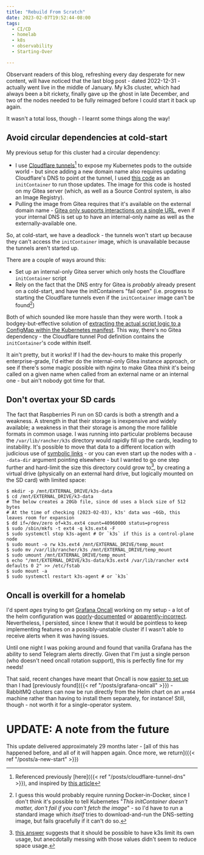 ```yaml
---
title: "Rebuild From Scratch"
date: 2023-02-07T19:52:44-08:00
tags:
  - CI/CD
  - homelab
  - k8s
  - observability
  - Starting-Over

---
```

Observant readers of this blog, refreshing every day desperate for new content, will have noticed that the last blog post - dated 2022-12-31 - actually went live in the middle of January. My k3s cluster, which had always been a bit rickety, finally gave up the ghost in late December, and two of the nodes needed to be fully reimaged before I could start it back up again.  
<!--more-->
It wasn't a total loss, though - I learnt some things along the way!

## Avoid circular dependencies at cold-start

My previous setup for this cluster had a circular dependency:

* I use [Cloudflare tunnels](https://developers.cloudflare.com/cloudflare-one/connections/connect-apps/)[^tunnel-article] to expose my Kubernetes pods to the outside world - but since adding a new domain name also requires updating Cloudflare's DNS to point _at_ the tunnel, I used [this code](https://gitea.scubbo.org/scubbo/cloudflaredtunneldns) as an `initContainer` to run those updates. The image for this code is hosted on my Gitea server (which, as well as a Source Control system, is also an Image Registry).
* Pulling the image from Gitea requires that it's available on the external domain name - [Gitea only supports interactions on a single URL](https://github.com/go-gitea/gitea/issues/22033), even if your internal DNS is set up to have an internal-only name as well as the externally-available one.

So, at cold-start, we have a deadlock - the tunnels won't start up because they can't access the `initContainer` image, which is unavailable because the tunnels aren't started up.

There are a couple of ways around this:
* Set up an internal-only Gitea server which only hosts the Cloudflare `initContainer` script
* Rely on the fact that the DNS entry for Gitea is _probably_ already present on a cold-start, and have the initContainers "fail open" (i.e. progress to starting the Cloudflare tunnels even if the `initContainer` image can't be found[^docker-in-docker])

Both of which sounded like more hassle than they were worth. I took a bodgey-but-effective solution of [extracting the actual script logic to a ConfigMap within the Kubernetes manifest](https://github.com/scubbo/pi-tools/commit/bd1e178e1ccf179068d6d98e1cfab6de26a82960). This way, there's no Gitea dependency - the Cloudflare tunnel Pod definition contains the `initContainer`'s code within itself.

It ain't pretty, but it works! If I had the dev-hours to make this properly enterprise-grade, I'd either do the internal-only Gitea instance approach, or see if there's some magic possible with nginx to make Gitea _think_ it's being called on a given name when called from an external name or an internal one - but ain't nobody got time for that.

## Don't overtax your SD cards

The fact that Raspberries Pi run on SD cards is both a strength and a weakness. A strength in that their storage is inexpensive and widely available; a weakness in that their storage is among the more fallible formats in common usage. I was running into particular problems because the `/var/lib/rancher/k3s` directory would rapidly fill up the cards, leading to instability. It's possible to move that data to a different location with judicious use of [symbolic links](https://mrkandreev.name/snippets/how_to_move_k3s_data_to_another_location/) - or you can even start up the nodes with a `--data-dir` argument pointing elsewhere - but I wanted to go one step further and hard-limit the size this directory could grow to[^image-purging], by creating a virtual drive (physically on an external hard drive, but logically mounted on the SD card) with limited space:

```
$ mkdir -p /mnt/EXTERNAL_DRIVE/k3s-data
$ cd /mnt/EXTERNAL_DRIVE/k3-data
# The below creates a 20Gb file, since dd uses a block size of 512 bytes
# At the time of checking (2023-02-03), k3s' data was ~6Gb, this leaves room for expansion
$ dd if=/dev/zero of=k3s.ext4 count=40960000 status=progress
$ sudo /sbin/mkfs -t ext4 -q k3s.ext4 -F
$ sudo systemctl stop k3s-agent # Or `k3s` if this is a control-plane node
$ sudo mount -o rw k3s.ext4 /mnt/EXTERNAL_DRIVE/temp_mount
$ sudo mv /var/lib/rancher/k3s /mnt/EXTERNAL_DRIVE/temp_mount
$ sudo umount /mnt/EXTERNAL_DRIVE/temp_mount
$ echo "/mnt/EXTERNAL_DRIVE/k3s-data/k3s.ext4 /var/lib/rancher ext4 defaults 0 2" >> /etc/fstab
$ sudo mount -a
$ sudo systemctl restart k3s-agent # or `k3s`
```

## Oncall is overkill for a homelab

I'd spent *ages* trying to get [Grafana Oncall](https://github.com/grafana/oncall) working on my setup - a lot of the helm configuration was [poorly](https://github.com/grafana/oncall/commit/4add1636083f97e33c4e3e8326989a2dbc1ac813)-[documented](https://github.com/grafana/oncall/issues/1235#issuecomment-1412361272) or [apparently-incorrect](https://github.com/grafana/oncall/issues/1104). Nevertheless, I persisted, since I knew that it would be pointless to keep implementing features on a possibly-unstable cluster if I wasn't able to receive alerts when it was having issues.

Until one night I was poking around and found that vanilla Grafana has the ability to send Telegram alerts directly. Given that I'm just a single person (who doesn't need oncall rotation support), this is perfectly fine for my needs!

That said, recent changes have meant that Oncall is now [easier to set up](https://github.com/scubbo/pi-tools/tree/898c06d7c5193d1b7716dde4ba5c572f88de21bb/k8s-objects/helm-charts/grafana-oncall) than I had [previously found]({{< ref "/posts/grafana-oncall" >}}) - RabbitMQ clusters can now be run directly from the Helm chart on an `arm64` machine rather than having to install them separately, for instance! Still, though - not worth it for a single-operator system.

# UPDATE: A note from the future

This update delivered approximately 29 months later - [all of this has happened before, and all of it will happen again. Once more, we return]({{< ref "/posts/a-new-start" >}})

[^tunnel-article]: Referenced previously [here]({{< ref "/posts/cloudflare-tunnel-dns" >}}), and inspired by [this article](https://eevans.co/blog/garage/)
[^docker-in-docker]: I guess this would probably require running Docker-in-Docker, since I don't think it's possible to tell Kubernetes "_This initContainer doesn't matter, don't fail if you can't fetch the image_" - so I'd have to run a standard image which _itself_ tries to download-and-run the DNS-setting image, but fails gracefully if it can't do so.
[^image-purging]: [this answer](https://github.com/k3s-io/k3s/issues/1900#issuecomment-644453072) suggests that it should be possible to have k3s limit its own usage, but anecdotally messing with those values didn't seem to reduce space usage.